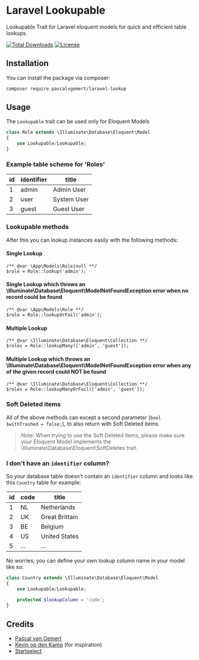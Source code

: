 # Laravel Lookupable
Lookupable Trait for Laravel eloquent models for quick and efficient table lookups.

[![Total Downloads](https://poser.pugx.org/pascalvgemert/laravel-lookupable/downloads)](https://packagist.org/packages/pascalvgemert/laravel-lookupable)
[![License](https://poser.pugx.org/pascalvgemert/laravel-lookupable/license)](https://packagist.org/packages/pascalvgemert/laravel-lookupable)

## Installation

You can install the package via composer:

``` bash
composer require pascalvgemert/laravel-lookup
```

## Usage

The `Lookupable` trait can be used only for Eloquent Models

```php
class Role extends \Illuminate\Database\Eloquent\Model
{
    use Lookupable/Lookupable;
}
```

### Example table scheme for 'Roles'

id | identifier | title
--- | --- | ---
1 | admin | Admin User
2 | user | System User
3 | guest | Guest User

### Lookupable methods

After this you can lookup instances easily with the following methods:

#### Single Lookup 

```
/** @var \App\Models\Role|null **/
$role = Role::lookup('admin');
```

#### Single Lookup which throws an \Illuminate\Database\Eloquent\ModelNotFoundException error when no record could be found

```
/** @var \App\Models\Role **/
$role = Role::lookupOrFail('admin');
```

#### Multiple Lookup 

```
/** @var \Illuminate\Database\Eloquent\Collection **/
$roles = Role::lookupMany(['admin', 'guest']);
```

#### Multiple Lookup which throws an \Illuminate\Database\Eloquent\ModelNotFoundException error when any of the given record could NOT be found

```
/** @var \Illuminate\Database\Eloquent\Collection **/
$roles = Role::lookupManyOrFail(['admin', 'guest']);
```

### Soft Deleted items

All of the above methods can except a second parameter (`bool $withTrashed = false;`), to also return with Soft Deleted items. 

> Note: When trying to use the Soft Deleted items, please make sure your Eloquent Model implements the \Illuminate\Database\Eloquent\SoftDeletes trait.

### I don't have an `identifier` column?

So your database table doesn't contain an `identifier` column and looks like this `Country` table for example:

id | code | title
--- | --- | ---
1 | NL | Netherlands
2 | UK | Great Brittain
3 | BE | Belgium
4 | US | United States
5 | ... | ...

No worries, you can define your own lookup column name in your model like so:

```php
class Country extends \Illuminate\Database\Eloquent\Model
{
    use Lookupable/Lookupable;
    
    protected $lookupColumn = 'code';
}
```

## Credits

- [Pascal van Gemert](https://github.com/pascalvgemert)
- [Kevin op den Kamp](https://github.com/papa-smurf) (for inspiration)
- [Startselect](https://startselect.com) 
